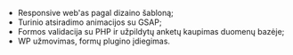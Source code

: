 - Responsive web'as pagal dizaino šabloną;
- Turinio atsiradimo animacijos su GSAP;
- Formos validacija su PHP ir užpildytų anketų kaupimas duomenų bazėje;
- WP užmovimas, formų plugino įdiegimas.
